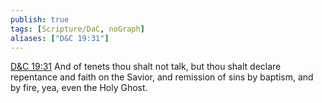 ```yaml
---
publish: true
tags: [Scripture/DaC, noGraph]
aliases: ["D&C 19:31"]
---
```

[D&C 19:31](https://churchofjesuschrist.org/study/scriptures/dc-testament/dc/19?lang=eng&id=p31#p31) And of tenets thou shalt not talk, but thou shalt declare repentance and faith on the Savior, and remission of sins by baptism, and by fire, yea, even the Holy Ghost.
